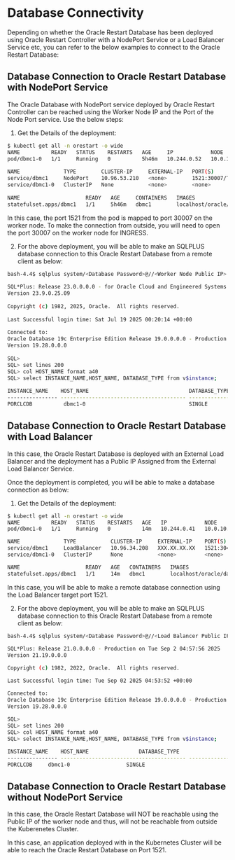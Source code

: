 # Database Connectivity

Depending on whether the Oracle Restart Database has been deployed using Oracle Restart Controller with a NodePort Service or a Load Balancer Service etc, you can refer to the below examples to connect to the Oracle Restart Database:

## Database Connection to Oracle Restart Database with NodePort Service
The Oracle Database with NodePort service deployed by Oracle Restart Controller can be reached using the Worker Node IP and the Port of the Node Port service. Use the below steps:

1. Get the Details of the deployment:
```sh
$ kubectl get all -n orestart -o wide
NAME          READY   STATUS    RESTARTS   AGE     IP            NODE         NOMINATED NODE   READINESS GATES
pod/dbmc1-0   1/1     Running   0          5h46m   10.244.0.52   10.0.10.58   <none>           <none>
 
NAME              TYPE        CLUSTER-IP     EXTERNAL-IP   PORT(S)          AGE     SELECTOR
service/dbmc1     NodePort    10.96.53.210   <none>        1521:30007/TCP   5h46m   statefulset.kubernetes.io/pod-name=dbmc1-0
service/dbmc1-0   ClusterIP   None           <none>        <none>           171m    statefulset.kubernetes.io/pod-name=dbmc1-0
 
NAME                     READY   AGE     CONTAINERS   IMAGES
statefulset.apps/dbmc1   1/1     5h46m   dbmc1        localhost/oracle/database-orestart:19.3.0-slim
```
In this case, the port 1521 from the pod is mapped to port 30007 on the worker node. To make the connection from outside, you will need to open the port 30007 on the worker node for INGRESS.
 
2. For the above deployment, you will be able to make an SQLPLUS database connection to this Oracle Restart Database from a remote client as below:
 
```sh
bash-4.4$ sqlplus system/<Database Password>@//<Worker Node Public IP>:30007/PORCLCDB
 
SQL*Plus: Release 23.0.0.0.0 - for Oracle Cloud and Engineered Systems on Sat Jul 19 04:02:48 2025
Version 23.9.0.25.09
 
Copyright (c) 1982, 2025, Oracle.  All rights reserved.
 
Last Successful login time: Sat Jul 19 2025 00:20:14 +00:00
 
Connected to:
Oracle Database 19c Enterprise Edition Release 19.0.0.0.0 - Production
Version 19.28.0.0.0
 
SQL>
SQL> set lines 200
SQL> col HOST_NAME format a40
SQL> select INSTANCE_NAME,HOST_NAME, DATABASE_TYPE from v$instance;
 
INSTANCE_NAME    HOST_NAME                                DATABASE_TYPE
---------------- ---------------------------------------- ---------------
PORCLCDB          dbmc1-0                                 SINGLE
```

## Database Connection to Oracle Restart Database with Load Balancer

In this case, the Oracle Restart Database is deployed with an External Load Balancer and the deployment has a Public IP Assigned from the External Load Balancer Service. 

Once the deployment is completed, you will be able to make a database connection as below:

1. Get the Details of the deployment:
```sh
$ kubectl get all -n orestart -o wide
NAME          READY   STATUS    RESTARTS   AGE   IP            NODE         NOMINATED NODE   READINESS GATES
pod/dbmc1-0   1/1     Running   0          14m   10.244.0.41   10.0.10.58   <none>           <none>

NAME              TYPE           CLUSTER-IP     EXTERNAL-IP    PORT(S)                         AGE   SELECTOR
service/dbmc1     LoadBalancer   10.96.34.208   XXX.XX.XX.XX   1521:30433/TCP,6200:30656/TCP   14m   statefulset.kubernetes.io/pod-name=dbmc1-0
service/dbmc1-0   ClusterIP      None           <none>         <none>                          14m   statefulset.kubernetes.io/pod-name=dbmc1-0

NAME                     READY   AGE   CONTAINERS   IMAGES
statefulset.apps/dbmc1   1/1     14m   dbmc1        localhost/oracle/database-orestart:19.3.0-slim
```
In this case, you will be able to make a remote database connection using the Load Balancer target port 1521.
 
2. For the above deployment, you will be able to make an SQLPLUS database connection to this Oracle Restart Database from a remote client as below:
 
```sh
bash-4.4$ sqlplus system/<Database Password>@//<Load Balancer Public IP XXX.XX.XX.XX >:1521/PORCLCDB
 
SQL*Plus: Release 21.0.0.0.0 - Production on Tue Sep 2 04:57:56 2025
Version 21.19.0.0.0

Copyright (c) 1982, 2022, Oracle.  All rights reserved.

Last Successful login time: Tue Sep 02 2025 04:53:52 +00:00

Connected to:
Oracle Database 19c Enterprise Edition Release 19.0.0.0.0 - Production
Version 19.28.0.0.0
 
SQL>
SQL> set lines 200
SQL> col HOST_NAME format a40
SQL> select INSTANCE_NAME,HOST_NAME, DATABASE_TYPE from v$instance;

INSTANCE_NAME	 HOST_NAME				  DATABASE_TYPE
---------------- ---------------------------------------- ---------------
PORCLCDB	 dbmc1-0				  SINGLE
```

## Database Connection to Oracle Restart Database without NodePort Service

In this case, the Oracle Restart Database will NOT be reachable using the Public IP of the worker node and thus, will not be reachable from outside the Kuberenetes Cluster.

In this case, an application deployed with in the Kubernetes Cluster will be able to reach the Oracle Restart Database on Port 1521.